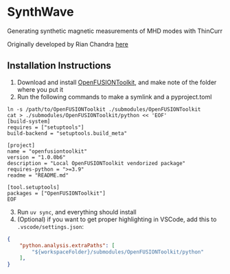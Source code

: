 # SynthWave
Generating synthetic magnetic measurements of MHD modes with ThinCurr

Originally developed by Rian Chandra [here](https://github.com/chandrarn/Synthetic_Mirnov/tree/main/synthetic_mirnov_generation_tool_release)

## Installation Instructions

1. Download and install [OpenFUSIONToolkit](https://github.com/OpenFUSIONToolkit/OpenFUSIONToolkit), and make note of the folder where you put it
2. Run the following commands to make a symlink and a pyproject.toml
```shell
ln -s /path/to/OpenFUSIONToolkit ./submodules/OpenFUSIONToolkit
cat > ./submodules/OpenFUSIONToolkit/python << 'EOF'
[build-system]
requires = ["setuptools"]
build-backend = "setuptools.build_meta"

[project]
name = "openfusiontoolkit"
version = "1.0.0b6"
description = "Local OpenFUSIONToolkit vendorized package"
requires-python = ">=3.9"
readme = "README.md"

[tool.setuptools]
packages = ["OpenFUSIONToolkit"]
EOF
```
3. Run `uv sync`, and everything should install
4. (Optional) if you want to get proper highlighting in VSCode, add this to `.vscode/settings.json`:
```json
{
    "python.analysis.extraPaths": [
        "${workspaceFolder}/submodules/OpenFUSIONToolkit/python"
    ],
}
```